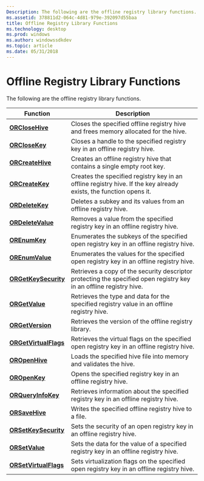 ```yaml
---
Description: The following are the offline registry library functions.
ms.assetid: 378811d2-064c-4d81-979e-392097d55baa
title: Offline Registry Library Functions
ms.technology: desktop
ms.prod: windows
ms.author: windowssdkdev
ms.topic: article
ms.date: 05/31/2018
---
```


# Offline Registry Library Functions

The following are the offline registry library functions.



| Function                                       | Description                                                                                                         |
|------------------------------------------------|---------------------------------------------------------------------------------------------------------------------|
| [**ORCloseHive**](orclosehive.md)             | Closes the specified offline registry hive and frees memory allocated for the hive.                                 |
| [**ORCloseKey**](orclosekey.md)               | Closes a handle to the specified registry key in an offline registry hive.                                          |
| [**ORCreateHive**](orcreatehive.md)           | Creates an offline registry hive that contains a single empty root key.                                             |
| [**ORCreateKey**](orcreatekey.md)             | Creates the specified registry key in an offline registry hive. If the key already exists, the function opens it.   |
| [**ORDeleteKey**](ordeletekey.md)             | Deletes a subkey and its values from an offline registry hive.                                                      |
| [**ORDeleteValue**](ordeletevalue.md)         | Removes a value from the specified registry key in an offline registry hive.                                        |
| [**OREnumKey**](orenumkey.md)                 | Enumerates the subkeys of the specified open registry key in an offline registry hive.                              |
| [**OREnumValue**](orenumvalue.md)             | Enumerates the values for the specified open registry key in an offline registry hive.                              |
| [**ORGetKeySecurity**](orgetkeysecurity.md)   | Retrieves a copy of the security descriptor protecting the specified open registry key in an offline registry hive. |
| [**ORGetValue**](orgetvalue.md)               | Retrieves the type and data for the specified registry value in an offline registry hive.                           |
| [**ORGetVersion**](orgetversion.md)           | Retrieves the version of the offline registry library.                                                              |
| [**ORGetVirtualFlags**](orgetvirtualflags.md) | Retrieves the virtual flags on the specified open registry key in an offline registry hive.                         |
| [**OROpenHive**](oropenhive.md)               | Loads the specified hive file into memory and validates the hive.                                                   |
| [**OROpenKey**](oropenkey.md)                 | Opens the specified registry key in an offline registry hive.                                                       |
| [**ORQueryInfoKey**](orqueryinfokey.md)       | Retrieves information about the specified registry key in an offline registry hive.                                 |
| [**ORSaveHive**](orsavehive.md)               | Writes the specified offline registry hive to a file.                                                               |
| [**ORSetKeySecurity**](orsetkeysecurity.md)   | Sets the security of an open registry key in an offline registry hive.                                              |
| [**ORSetValue**](orsetvalue.md)               | Sets the data for the value of a specified registry key in an offline registry hive.                                |
| [**ORSetVirtualFlags**](orsetvirtualflags.md) | Sets virtualization flags on the specified open registry key in an offline registry hive.                           |



 

 

 



